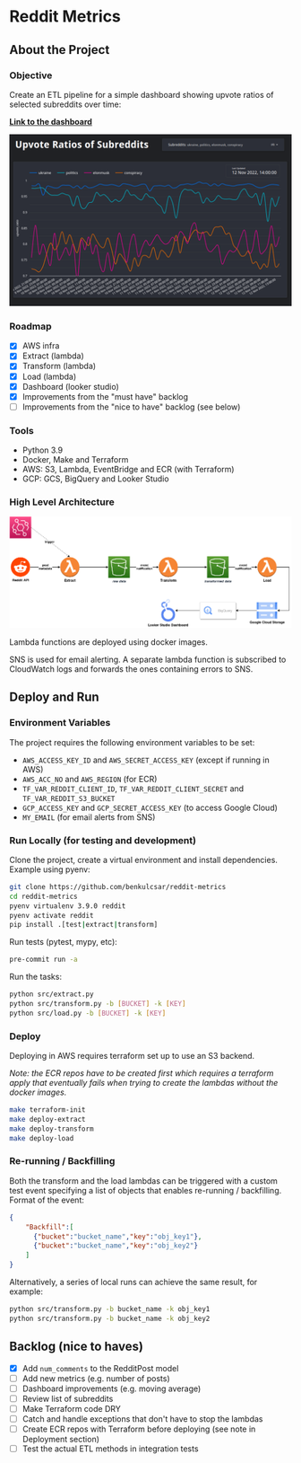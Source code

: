 # Reddit Metrics

## About the Project

### Objective

Create an ETL pipeline for a simple dashboard showing upvote ratios of selected subreddits over time:

**[Link to the dashboard](https://datastudio.google.com/reporting/1969ea1a-3a19-4061-aa8a-43df7739af68 "Looker Studio")**

!["Dashboard"](images/dash.png?v=4&s=200 "Dashboard")

### Roadmap

* [x] AWS infra
* [x] Extract (lambda)
* [X] Transform (lambda)
* [X] Load (lambda)
* [X] Dashboard (looker studio)
* [X] Improvements from the "must have" backlog
* [ ] Improvements from the "nice to have" backlog (see below)

### Tools

- Python 3.9
- Docker, Make and Terraform
- AWS: S3, Lambda, EventBridge and ECR (with Terraform)
- GCP: GCS, BigQuery and Looker Studio

### High Level Architecture

!["Architecture"](images/architecture.png?v=4&s=200 "Architecture")

Lambda functions are deployed using docker images.

SNS is used for email alerting. A separate lambda function is subscribed to CloudWatch logs and forwards the ones containing errors to SNS.

## Deploy and Run

### Environment Variables

The project requires the following environment variables to be set:

- `AWS_ACCESS_KEY_ID` and `AWS_SECRET_ACCESS_KEY` (except if running in AWS)
- `AWS_ACC_NO` and `AWS_REGION` (for ECR)
- `TF_VAR_REDDIT_CLIENT_ID`, `TF_VAR_REDDIT_CLIENT_SECRET` and `TF_VAR_REDDIT_S3_BUCKET`
- `GCP_ACCESS_KEY` and `GCP_SECRET_ACCESS_KEY` (to access Google Cloud)
- `MY_EMAIL` (for email alerts from SNS)

### Run Locally (for testing and development)

Clone the project, create a virtual environment and install dependencies. Example using pyenv:

```bash
git clone https://github.com/benkulcsar/reddit-metrics
cd reddit-metrics
pyenv virtualenv 3.9.0 reddit
pyenv activate reddit
pip install .[test|extract|transform]
```

Run tests (pytest, mypy, etc):

```bash
pre-commit run -a
```

Run the tasks:

```bash
python src/extract.py
python src/transform.py -b [BUCKET] -k [KEY]
python src/load.py -b [BUCKET] -k [KEY]
```

### Deploy

Deploying in AWS requires terraform set up to use an S3 backend.

*Note: the ECR repos have to be created first which requires a terraform apply that eventually fails when trying to create the lambdas without the docker images.*

```bash
make terraform-init
make deploy-extract
make deploy-transform
make deploy-load
```

### Re-running / Backfilling

Both the transform and the load lambdas can be triggered with a custom test event specifying a list of objects that enables re-running / backfilling.
Format of the event:
```json
{
    "Backfill":[
      {"bucket":"bucket_name","key":"obj_key1"},
      {"bucket":"bucket_name","key":"obj_key2"}
    ]
}
```

Alternatively, a series of local runs can achieve the same result, for example:
```bash
python src/transform.py -b bucket_name -k obj_key1
python src/transform.py -b bucket_name -k obj_key2
```

## Backlog (nice to haves)

* [X] Add `num_comments` to the RedditPost model
* [ ] Add new metrics (e.g. number of posts)
* [ ] Dashboard improvements (e.g. moving average)
* [ ] Review list of subreddits
* [ ] Make Terraform code DRY
* [ ] Catch and handle exceptions that don't have to stop the lambdas
* [ ] Create ECR repos with Terraform before deploying (see note in Deployment section)
* [ ] Test the actual ETL methods in integration tests
